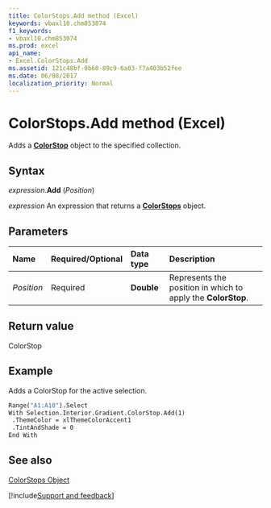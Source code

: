 ```yaml
---
title: ColorStops.Add method (Excel)
keywords: vbaxl10.chm853074
f1_keywords:
- vbaxl10.chm853074
ms.prod: excel
api_name:
- Excel.ColorStops.Add
ms.assetid: 121c48bf-0b68-89c9-6a03-f7a403b52fee
ms.date: 06/08/2017
localization_priority: Normal
---
```



# ColorStops.Add method (Excel)

Adds a  **[ColorStop](Excel.ColorStop.md)** object to the specified collection.


## Syntax

_expression_.**Add** (_Position_)

 _expression_ An expression that returns a **[ColorStops](Excel.ColorStops.md)** object.


## Parameters



|Name|Required/Optional|Data type|Description|
|:-----|:-----|:-----|:-----|
| _Position_|Required| **Double**|Represents the position in which to apply the  **ColorStop**.|

## Return value

ColorStop


## Example

Adds a ColorStop for the active selection.


```vb
Range("A1:A10").Select 
With Selection.Interior.Gradient.ColorStop.Add(1) 
 .ThemeColor = xlThemeColorAccent1 
 .TintAndShade = 0 
End With
```


## See also


[ColorStops Object](Excel.ColorStops.md)

[!include[Support and feedback](~/includes/feedback-boilerplate.md)]